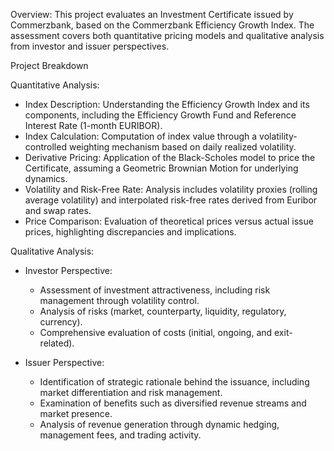 Overview:
This project evaluates an Investment Certificate issued by Commerzbank, based on the Commerzbank Efficiency Growth Index. The assessment covers both quantitative pricing models and qualitative analysis from investor and issuer perspectives.

Project Breakdown

Quantitative Analysis:
- Index Description: Understanding the Efficiency Growth Index and its components, including the Efficiency Growth Fund and Reference Interest Rate (1-month EURIBOR).
- Index Calculation: Computation of index value through a volatility-controlled weighting mechanism based on daily realized volatility.
- Derivative Pricing: Application of the Black-Scholes model to price the Certificate, assuming a Geometric Brownian Motion for underlying dynamics.
- Volatility and Risk-Free Rate: Analysis includes volatility proxies (rolling average volatility) and interpolated risk-free rates derived from Euribor and swap rates.
- Price Comparison: Evaluation of theoretical prices versus actual issue prices, highlighting discrepancies and implications.

Qualitative Analysis:

- Investor Perspective:
  - Assessment of investment attractiveness, including risk management through volatility control.
  - Analysis of risks (market, counterparty, liquidity, regulatory, currency).
  - Comprehensive evaluation of costs (initial, ongoing, and exit-related).

- Issuer Perspective:
  - Identification of strategic rationale behind the issuance, including market differentiation and risk        management.
  - Examination of benefits such as diversified revenue streams and market presence.
  - Analysis of revenue generation through dynamic hedging, management fees, and trading activity.
